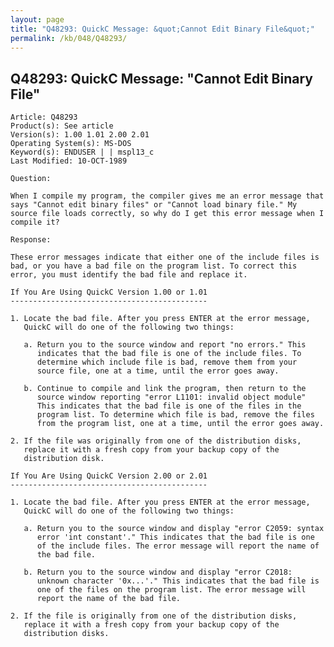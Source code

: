 ```yaml
---
layout: page
title: "Q48293: QuickC Message: &quot;Cannot Edit Binary File&quot;"
permalink: /kb/048/Q48293/
---
```


## Q48293: QuickC Message: &quot;Cannot Edit Binary File&quot;

	Article: Q48293
	Product(s): See article
	Version(s): 1.00 1.01 2.00 2.01
	Operating System(s): MS-DOS
	Keyword(s): ENDUSER | | mspl13_c
	Last Modified: 10-OCT-1989
	
	Question:
	
	When I compile my program, the compiler gives me an error message that
	says "Cannot edit binary files" or "Cannot load binary file." My
	source file loads correctly, so why do I get this error message when I
	compile it?
	
	Response:
	
	These error messages indicate that either one of the include files is
	bad, or you have a bad file on the program list. To correct this
	error, you must identify the bad file and replace it.
	
	If You Are Using QuickC Version 1.00 or 1.01
	--------------------------------------------
	
	1. Locate the bad file. After you press ENTER at the error message,
	   QuickC will do one of the following two things:
	
	   a. Return you to the source window and report "no errors." This
	      indicates that the bad file is one of the include files. To
	      determine which include file is bad, remove them from your
	      source file, one at a time, until the error goes away.
	
	   b. Continue to compile and link the program, then return to the
	      source window reporting "error L1101: invalid object module"
	      This indicates that the bad file is one of the files in the
	      program list. To determine which file is bad, remove the files
	      from the program list, one at a time, until the error goes away.
	
	2. If the file was originally from one of the distribution disks,
	   replace it with a fresh copy from your backup copy of the
	   distribution disk.
	
	If You Are Using QuickC Version 2.00 or 2.01
	--------------------------------------------
	
	1. Locate the bad file. After you press ENTER at the error message,
	   QuickC will do one of the following two things:
	
	   a. Return you to the source window and display "error C2059: syntax
	      error 'int constant'." This indicates that the bad file is one
	      of the include files. The error message will report the name of
	      the bad file.
	
	   b. Return you to the source window and display "error C2018:
	      unknown character '0x...'." This indicates that the bad file is
	      one of the files on the program list. The error message will
	      report the name of the bad file.
	
	2. If the file is originally from one of the distribution disks,
	   replace it with a fresh copy from your backup copy of the
	   distribution disks.
